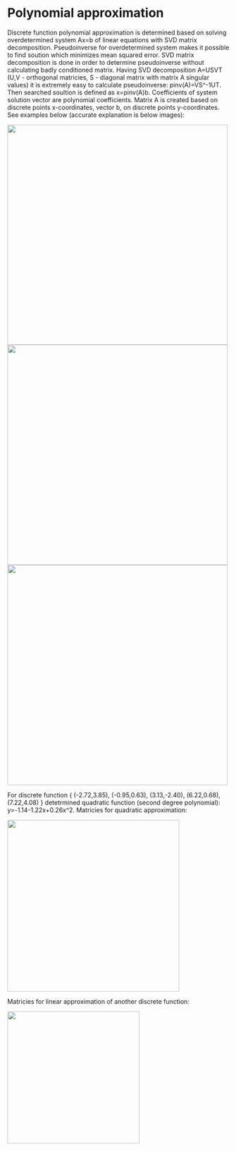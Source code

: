 # Polynomial approximation
Discrete function polynomial approximation is determined based on solving overdetermined system Ax=b of linear equations with SVD matrix decomposition.
Pseudoinverse for overdetermined system makes it possible to find soution which minimizes mean squared error.
SVD matrix decomposition is done in order to determine pseudoinverse without calculating badly conditioned matrix.
Having SVD decomposition A=USVT (U,V - orthogonal matricies, S - diagonal matrix with matrix A singular values) 
it is extremely easy to calculate pseudoinverse: pinv(A)=VS^-1UT. Then searched soultion is defined as x=pinv(A)b.
Coefficients of system solution vector are polynomial coefficients. Matrix A is created based on discrete points x-coordinates, 
vector b, on discrete points y-coordinates. See examples below (accurate explanation is below images):

<img src="https://s23.postimg.org/7s1c7bzsb/pol1.png" width="500">
<img src="https://s23.postimg.org/onl60sqp7/pol2.png" width="500">
<img src="https://s28.postimg.org/qro2sm925/pol3.png" width="500">

For discrete function { (-2.72,3.85), (-0.95,0.63), (3.13,-2.40), (6.22,0.68), (7.22,4.08) } detetrmined quadratic function (second degree polynomial): y=-1.14-1.22x+0.26x^2. Matricies for quadratic approximation:

<img src="https://s29.postimg.org/nrdnodtp3/pol5.png" width="390">

Matricies for linear approximation of another discrete function: 

<img src="https://s29.postimg.org/jwoytqf47/pol4.png" width="300">



